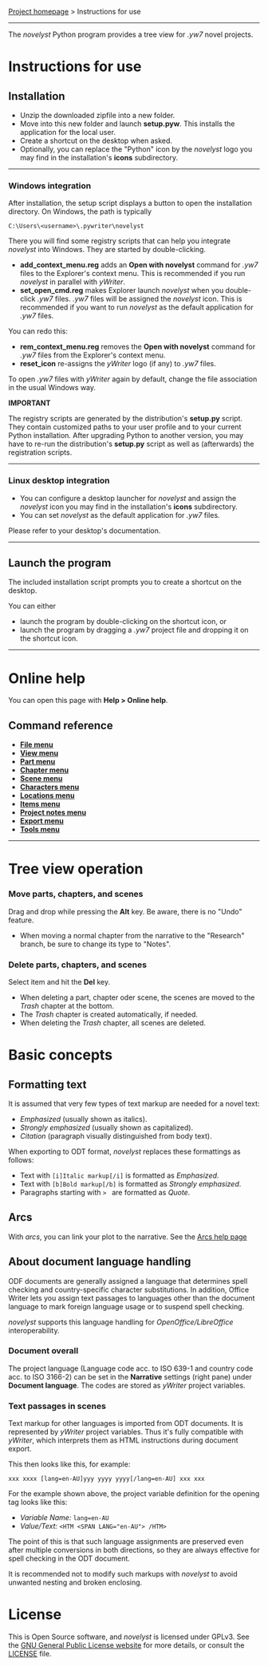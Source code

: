 [Project homepage](https://peter88213.github.io/novelyst) > Instructions for use

--- 

The *novelyst* Python program provides a tree view for *.yw7* novel projects.

# Instructions for use


## Installation

- Unzip the downloaded zipfile into a new folder.
- Move into this new folder and launch **setup.pyw**. This installs the application for the local user.
- Create a shortcut on the desktop when asked.
- Optionally, you can replace the "Python" icon by the *novelyst* logo you may find in the installation's **icons** subdirectory.

---

### Windows integration

After installation, the setup script displays a button to open the installation directory. On Windows, the path is typically

`C:\Users\<username>\.pywriter\novelyst`

There you will find some registry scripts that can help you integrate *novelyst* into Windows. They are started by double-clicking.

- **add_context_menu.reg** adds an **Open with novelyst** command for *.yw7* files to the Explorer's context menu. This is recommended if you run *novelyst* in parallel with *yWriter*.  
- **set_open_cmd.reg** makes Explorer launch *novelyst* when you double-click *.yw7* files. *.yw7* files will be assigned the *novelyst* icon. This is recommended if you want to run *novelyst* as the default application for *.yw7* files. 

You can redo this:

- **rem_context_menu.reg** removes the **Open with novelyst** command for *.yw7* files from the Explorer's context menu.
- **reset_icon** re-assigns the *yWriter* logo (if any) to *.yw7* files. 

To open *.yw7* files with *yWriter* again by default, change the file association in the usual Windows way.

**IMPORTANT**

The registry scripts are generated by the distribution's **setup.py** script. They contain customized paths to your user profile and to your current Python installation. After upgrading Python to another version, you may have to re-run the distribution's **setup.py** script as well as (afterwards) the registration scripts.

--- 

### Linux desktop integration

- You can configure a desktop launcher for *novelyst* and assign the *novelyst* icon you may find in the installation's **icons** subdirectory.
- You can set *novelyst* as the default application for *.yw7* files.

Please refer to your desktop's documentation. 

---

## Launch the program

The included installation script prompts you to create a shortcut on the desktop. 

You can either

- launch the program by double-clicking on the shortcut icon, or
- launch the program by dragging a *.yw7* project file and dropping it on the shortcut icon.


--- 

# Online help

You can open this page with **Help > Online help**.

## Command reference

- **[File menu](https://peter88213.github.io/novelyst/help/file_menu)**
- **[View menu](https://peter88213.github.io/novelyst/help/view_menu)**
- **[Part menu](https://peter88213.github.io/novelyst/help/part_menu)**
- **[Chapter menu](https://peter88213.github.io/novelyst/help/chapter_menu)**
- **[Scene menu](https://peter88213.github.io/novelyst/help/scene_menu)**
- **[Characters menu](https://peter88213.github.io/novelyst/help/characters_menu)**
- **[Locations menu](https://peter88213.github.io/novelyst/help/locations_menu)**
- **[Items menu](https://peter88213.github.io/novelyst/help/items_menu)**
- **[Project notes menu](https://peter88213.github.io/novelyst/help/project_notes_menu)**
- **[Export menu](https://peter88213.github.io/novelyst/help/export_menu)**
- **[Tools menu](https://peter88213.github.io/novelyst/help/tools_menu)**


--- 


# Tree view operation

### Move parts, chapters, and scenes

Drag and drop while pressing the **Alt** key. Be aware, there is no "Undo" feature. 
- When moving a normal chapter from the narrative to the "Research" branch, be sure to
  change its type to "Notes".

### Delete parts, chapters, and scenes

Select item and hit the **Del** key.

- When deleting a part, chapter oder scene, the scenes are moved to the _Trash_ chapter at the bottom. 
- The _Trash_ chapter is created automatically, if needed. 
- When deleting the _Trash_ chapter, all scenes are deleted.


# Basic concepts

## Formatting text

It is assumed that very few types of text markup are needed for a novel text:

- *Emphasized* (usually shown as italics).
- *Strongly emphasized* (usually shown as capitalized).
- *Citation* (paragraph visually distinguished from body text).

When exporting to ODT format, *novelyst* replaces these formattings as follows: 

- Text with `[i]Italic markup[/i]` is formatted as *Emphasized*.
- Text with `[b]Bold markup[/b]` is formatted as *Strongly emphasized*. 
- Paragraphs starting with `> ` are formatted as *Quote*.

## Arcs

With *arcs*, you can link your plot to the narrative. See the [Arcs help page](https://peter88213.github.io/novelyst/help/arcs)


## About document language handling

ODF documents are generally assigned a language that determines spell checking and country-specific character substitutions. In addition, Office Writer lets you assign text passages to languages other than the document language to mark foreign language usage or to suspend spell checking. 

*novelyst* supports this language handling for *OpenOffice/LibreOffice* interoperability.

### Document overall

The project language (Language code acc. to ISO 639-1 and country code acc. to ISO 3166-2) can be set in the **Narrative** settings (right pane) under **Document language**. The codes are stored as *yWriter* project variables. 

### Text passages in scenes

Text markup for other languages is imported from ODT documents. It is represented by *yWriter* project variables. Thus it's fully compatible with *yWriter*, which interprets them as HTML instructions during document export.

This then looks like this, for example:

`xxx xxxx [lang=en-AU]yyy yyyy yyyy[/lang=en-AU] xxx xxx` 

For the example shown above, the project variable definition for the opening tag looks like this: 

- *Variable Name:* `lang=en-AU` 
- *Value/Text:* `<HTM <SPAN LANG="en-AU"> /HTM>`

The point of this is that such language assignments are preserved even after multiple conversions in both directions, so they are always effective for spell checking in the ODT document.

It is recommended not to modify such markups with *novelyst* to avoid unwanted nesting and broken enclosing. 


# License

This is Open Source software, and *novelyst* is licensed under GPLv3. See the
[GNU General Public License website](https://www.gnu.org/licenses/gpl-3.0.en.html) for more
details, or consult the [LICENSE](https://github.com/peter88213/novelyst/blob/main/LICENSE) file.

